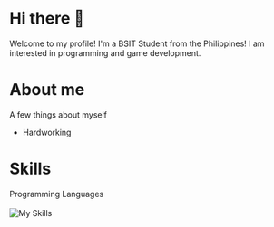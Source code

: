# Hi there 👋
Welcome to my profile! I'm a BSIT Student from the Philippines! I am interested in programming and game development.

# About me
A few things about myself
- Hardworking
# Skills
Programming Languages <br><br>
![My Skills](https://skillicons.dev/icons?i=c,java)
